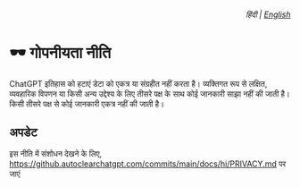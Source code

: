 <div align="right">
    <h6>
        <picture>
            <source type="image/svg+xml" media="(prefers-color-scheme: dark)" srcset="https://media.autoclearchatgpt.com/images/icons/earth/white/icon32.svg?latest">
            <img height=14 src="https://media.autoclearchatgpt.com/images/icons/earth/black/icon32.svg?latest">
        </picture>
        &nbsp;हिंदी |
        <a href="../PRIVACY.md">English</a>
    </h6>
</div>

# 🕶️ गोपनीयता नीति

ChatGPT इतिहास को हटाएं डेटा को एकत्र या संग्रहीत नहीं करता है। व्यक्तिगत रूप से लक्षित, व्यवहारिक विपणन या किसी अन्य उद्देश्य के लिए तीसरे पक्ष के साथ कोई जानकारी साझा नहीं की जाती है। किसी तीसरे पक्ष से कोई जानकारी एकत्र नहीं की जाती है।

## अपडेट

इस नीति में संशोधन देखने के लिए, https://github.autoclearchatgpt.com/commits/main/docs/hi/PRIVACY.md पर जाएं
